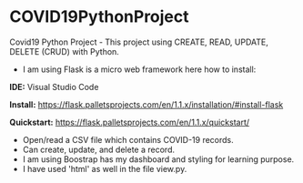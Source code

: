 # COVID19PythonProject
Covid19 Python Project - This project using CREATE, READ, UPDATE, DELETE (CRUD) with Python.

- I am using Flask is a micro web framework here how to install: 

**IDE:** Visual Studio Code

**Install:** https://flask.palletsprojects.com/en/1.1.x/installation/#install-flask

**Quickstart:** https://flask.palletsprojects.com/en/1.1.x/quickstart/  

- Open/read a CSV file which contains COVID-19 records.
- Can create, update, and delete a record. 
- I am using Boostrap has my dashboard and styling for learning purpose.
- I have used 'html' as well in the file view.py.
